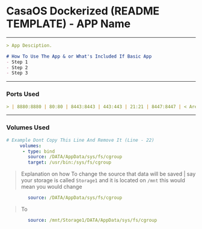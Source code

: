 # CasaOS Dockerized (README TEMPLATE) - APP Name 
---
```md
> App Desciption.
```
```md
# How To Use The App & or What's Included If Basic App
- Step 1
- Step 2
- Step 3
```
---

### Ports Used
```md
> | 8880:8880 | 80:80 | 8443:8443 | 443:443 | 21:21 | 8447:8447 | < Are Examples | 
```
---

### Volumes Used
```yaml
# Example Dont Copy This Line And Remove It (Line - 22)
     volumes:
      - type: bind
        source: /DATA/AppData/sys/fs/cgroup
        target: /usr/bin:/sys/fs/cgroup
```
> Explanation on how To change the source that data will be saved | say your storage is called `Storage1` and it is located on `/mnt` this would mean you would change 
```yaml
        source: /DATA/AppData/sys/fs/cgroup
```
> To
```yaml
        source: /mnt/Storage1/DATA/AppData/sys/fs/cgroup
```
